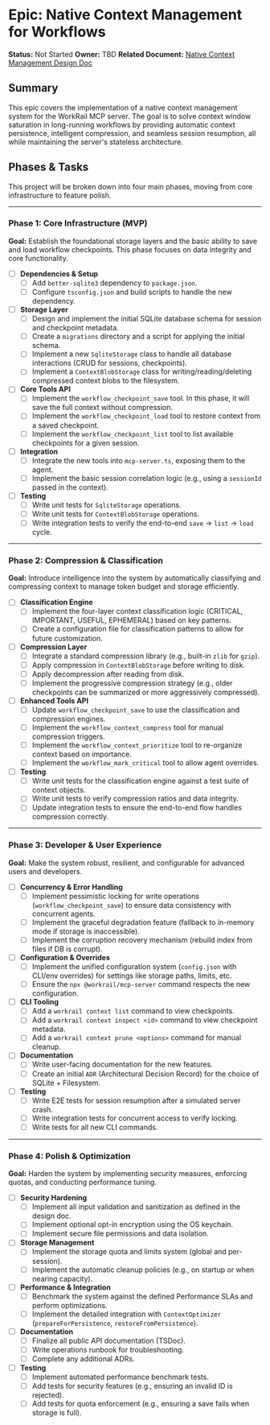 # Epic: Native Context Management for Workflows

**Status:** Not Started
**Owner:** TBD
**Related Document:** [Native Context Management Design Doc](../design/native-context-management-design.md)

## Summary

This epic covers the implementation of a native context management system for the WorkRail MCP server. The goal is to solve context window saturation in long-running workflows by providing automatic context persistence, intelligent compression, and seamless session resumption, all while maintaining the server's stateless architecture.

## Phases & Tasks

This project will be broken down into four main phases, moving from core infrastructure to feature polish.

---

### Phase 1: Core Infrastructure (MVP)

**Goal:** Establish the foundational storage layers and the basic ability to save and load workflow checkpoints. This phase focuses on data integrity and core functionality.

- [ ] **Dependencies & Setup**
    - [ ] Add `better-sqlite3` dependency to `package.json`.
    - [ ] Configure `tsconfig.json` and build scripts to handle the new dependency.

- [ ] **Storage Layer**
    - [ ] Design and implement the initial SQLite database schema for session and checkpoint metadata.
    - [ ] Create a `migrations` directory and a script for applying the initial schema.
    - [ ] Implement a new `SqliteStorage` class to handle all database interactions (CRUD for sessions, checkpoints).
    - [ ] Implement a `ContextBlobStorage` class for writing/reading/deleting compressed context blobs to the filesystem.

- [ ] **Core Tools API**
    - [ ] Implement the `workflow_checkpoint_save` tool. In this phase, it will save the full context without compression.
    - [ ] Implement the `workflow_checkpoint_load` tool to restore context from a saved checkpoint.
    - [ ] Implement the `workflow_checkpoint_list` tool to list available checkpoints for a given session.

- [ ] **Integration**
    - [ ] Integrate the new tools into `mcp-server.ts`, exposing them to the agent.
    - [ ] Implement the basic session correlation logic (e.g., using a `sessionId` passed in the context).

- [ ] **Testing**
    - [ ] Write unit tests for `SqliteStorage` operations.
    - [ ] Write unit tests for `ContextBlobStorage` operations.
    - [ ] Write integration tests to verify the end-to-end `save` -> `list` -> `load` cycle.

---

### Phase 2: Compression & Classification

**Goal:** Introduce intelligence into the system by automatically classifying and compressing context to manage token budget and storage efficiently.

- [ ] **Classification Engine**
    - [ ] Implement the four-layer context classification logic (CRITICAL, IMPORTANT, USEFUL, EPHEMERAL) based on key patterns.
    - [ ] Create a configuration file for classification patterns to allow for future customization.

- [ ] **Compression Layer**
    - [ ] Integrate a standard compression library (e.g., built-in `zlib` for `gzip`).
    - [ ] Apply compression in `ContextBlobStorage` before writing to disk.
    - [ ] Apply decompression after reading from disk.
    - [ ] Implement the progressive compression strategy (e.g., older checkpoints can be summarized or more aggressively compressed).

- [ ] **Enhanced Tools API**
    - [ ] Update `workflow_checkpoint_save` to use the classification and compression engines.
    - [ ] Implement the `workflow_context_compress` tool for manual compression triggers.
    - [ ] Implement the `workflow_context_prioritize` tool to re-organize context based on importance.
    - [ ] Implement the `workflow_mark_critical` tool to allow agent overrides.

- [ ] **Testing**
    - [ ] Write unit tests for the classification engine against a test suite of context objects.
    - [ ] Write unit tests to verify compression ratios and data integrity.
    - [ ] Update integration tests to ensure the end-to-end flow handles compression correctly.

---

### Phase 3: Developer & User Experience

**Goal:** Make the system robust, resilient, and configurable for advanced users and developers.

- [ ] **Concurrency & Error Handling**
    - [ ] Implement pessimistic locking for write operations (`workflow_checkpoint_save`) to ensure data consistency with concurrent agents.
    - [ ] Implement the graceful degradation feature (fallback to in-memory mode if storage is inaccessible).
    - [ ] Implement the corruption recovery mechanism (rebuild index from files if DB is corrupt).

- [ ] **Configuration & Overrides**
    - [ ] Implement the unified configuration system (`config.json` with CLI/env overrides) for settings like storage paths, limits, etc.
    - [ ] Ensure the `npx @workrail/mcp-server` command respects the new configuration.

- [ ] **CLI Tooling**
    - [ ] Add a `workrail context list` command to view checkpoints.
    - [ ] Add a `workrail context inspect <id>` command to view checkpoint metadata.
    - [ ] Add a `workrail context prune <options>` command for manual cleanup.

- [ ] **Documentation**
    - [ ] Write user-facing documentation for the new features.
    - [ ] Create an initial `ADR` (Architectural Decision Record) for the choice of SQLite + Filesystem.

- [ ] **Testing**
    - [ ] Write E2E tests for session resumption after a simulated server crash.
    - [ ] Write integration tests for concurrent access to verify locking.
    - [ ] Write tests for all new CLI commands.

---

### Phase 4: Polish & Optimization

**Goal:** Harden the system by implementing security measures, enforcing quotas, and conducting performance tuning.

- [ ] **Security Hardening**
    - [ ] Implement all input validation and sanitization as defined in the design doc.
    - [ ] Implement optional opt-in encryption using the OS keychain.
    - [ ] Implement secure file permissions and data isolation.

- [ ] **Storage Management**
    - [ ] Implement the storage quota and limits system (global and per-session).
    - [ ] Implement the automatic cleanup policies (e.g., on startup or when nearing capacity).

- [ ] **Performance & Integration**
    - [ ] Benchmark the system against the defined Performance SLAs and perform optimizations.
    - [ ] Implement the detailed integration with `ContextOptimizer` (`prepareForPersistence`, `restoreFromPersistence`).

- [ ] **Documentation**
    - [ ] Finalize all public API documentation (TSDoc).
    - [ ] Write operations runbook for troubleshooting.
    - [ ] Complete any additional ADRs.

- [ ] **Testing**
    - [ ] Implement automated performance benchmark tests.
    - [ ] Add tests for security features (e.g., ensuring an invalid ID is rejected).
    - [ ] Add tests for quota enforcement (e.g., ensuring a save fails when storage is full). 